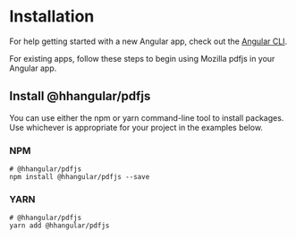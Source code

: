 # Installation

For help getting started with a new Angular app, check out the [Angular CLI](https://cli.angular.io/).

For existing apps, follow these steps to begin using Mozilla pdfjs in your Angular app.

## Install @hhangular/pdfjs

You can use either the npm or yarn command-line tool to install packages. Use whichever is appropriate for your project in the examples below.

### NPM

```jshelllanguage
# @hhangular/pdfjs
npm install @hhangular/pdfjs --save 
```

### YARN

```jshelllanguage
# @hhangular/pdfjs
yarn add @hhangular/pdfjs
```
